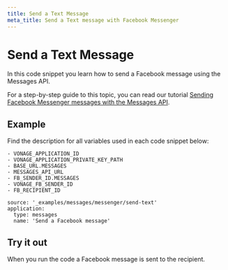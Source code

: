 ```yaml
---
title: Send a Text Message
meta_title: Send a Text message with Facebook Messenger
---
```


# Send a Text Message

In this code snippet you learn how to send a Facebook message using the Messages API.

For a step-by-step guide to this topic, you can read our tutorial [Sending Facebook Messenger messages with the Messages API](/tutorials/sending-facebook-messenger-messages-with-messages-api).

## Example

Find the description for all variables used in each code snippet below:

```snippet_variables
- VONAGE_APPLICATION_ID
- VONAGE_APPLICATION_PRIVATE_KEY_PATH
- BASE_URL.MESSAGES
- MESSAGES_API_URL
- FB_SENDER_ID.MESSAGES
- VONAGE_FB_SENDER_ID
- FB_RECIPIENT_ID
```

```code_snippets
source: '_examples/messages/messenger/send-text'
application:
  type: messages
  name: 'Send a Facebook message'
```

## Try it out

When you run the code a Facebook message is sent to the recipient.
